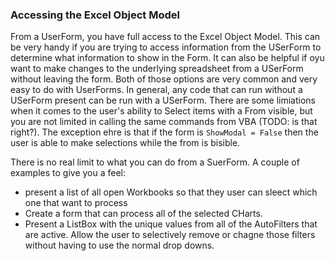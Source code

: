 ### Accessing the Excel Object Model

From a UserForm, you have full access to the Excel Object Model. This can be very handy if you are trying to access information from the USerForm to determine what information to show in the Form. It can also be helpful if oyu want to make changes to the underlying spreadsheet from a USerForm without leaving the form. Both of those options are very common and very easy to do with UserForms. In general, any code that can run without a USerForm present can be run with a USerForm. There are some limiations when it comes to the user's ability to Select items with a From visible, but you are not limited in calling the same commands from VBA (TODO: is that right?). The exception ehre is that if the form is `ShowModal = False` then the user is able to make selections while the from is bisible.

There is no real limit to what you can do from a SuerForm. A couple of examples to give you a feel:

- present a list of all open Workbooks so that they user can sleect which one that want to process
- Create a form that can process all of the selected CHarts.
- Present a ListBox with the unique values from all of the AutoFilters that are active. Allow the user to selectively remove or chagne those filters without having to use the normal drop downs.
